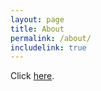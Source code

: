 ```yaml
---
layout: page
title: About
permalink: /about/
includelink: true
---
```


Click [here](https://georgiatech.ai/about).